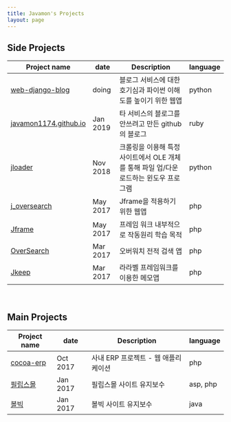 ```yaml
---
title: Javamon's Projects
layout: page
---
```


## Side Projects

| Project name | date |                  Description                                 | language |
|--------------|------|--------------------------------------------------------------|----------|
| [web-django-blog](https://github.com/javamon1174/web-django-blog) | doing | 블로그 서비스에 대한 호기심과 파이썬 이해도를 높이기 위한 웹앱 | python |
| [javamon1174.github.io](https://github.com/javamon1174/javamon1174.github.io) | Jan 2019 | 타 서비스의 블로그를 안쓰려고 만든 github의 블로그 | ruby |
| [jloader](#) | Nov 2018 | 크롤링을 이용해 특정 사이트에서 OLE 개체를 통해 파일 업/다운로드하는 윈도우 프로그램 | python |
| [j_oversearch](https://github.com/javamon1174/j_oversearch)    | May 2017 | Jframe을 적용하기 위한 웹앱 | php |
| [Jframe](https://github.com/javamon1174/jframe) | May 2017 | 프레임 워크 내부적으로 작동원리 학습 목적 | php |
| [OverSearch](https://github.com/javamon1174/OverSearch) | Mar 2017 | 오버워치 전적 검색 앱 | php |
| [Jkeep](https://github.com/javamon1174/Jkeep) | Mar 2017 | 라라벨 프레임워크를 이용한 메모앱 | php |

<br>

## Main Projects

| Project name | date |                  Description                                 | language |
|--------------|------|--------------------------------------------------------------|----------|
| [cocoa-erp](#) | Oct 2017 | 사내 ERP 프로젝트 - 웹 애플리케이션 | php |
| [필립스몰](https://www.mall.philips.co.kr/) | Jan 2017 | 필립스몰 사이트 유지보수 | asp, php |
| [볼빅](http://volvik.co.kr/) | Jan 2017 | 볼빅 사이트 유지보수 | java |
